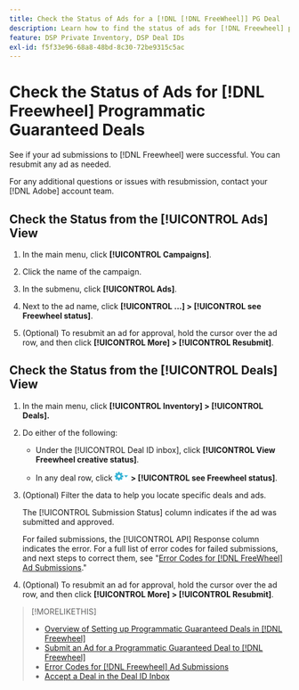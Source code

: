 ```yaml
---
title: Check the Status of Ads for a [!DNL [!DNL FreeWheel]] PG Deal
description: Learn how to find the status of ads for [!DNL Freewheel] programmatic guaranteed deals.
feature: DSP Private Inventory, DSP Deal IDs
exl-id: f5f33e96-68a8-48bd-8c30-72be9315c5ac
---
```

# Check the Status of Ads for [!DNL Freewheel] Programmatic Guaranteed Deals

See if your ad submissions to [!DNL Freewheel] were successful. You can resubmit any ad as needed.

For any additional questions or issues with resubmission, contact your [!DNL Adobe] account team.

## Check the Status from the [!UICONTROL Ads] View

1. In the main menu, click **[!UICONTROL Campaigns]**.

1. Click the name of the campaign.

1. In the submenu, click **[!UICONTROL Ads]**.

1. Next to the ad name, click  **[!UICONTROL ...] > [!UICONTROL see Freewheel status]**.

1. (Optional) To resubmit an ad for approval, hold the cursor over the ad row, and then click **[!UICONTROL More] > [!UICONTROL Resubmit]**.

## Check the Status from the [!UICONTROL Deals] View

1. In the main menu, click **[!UICONTROL Inventory] > [!UICONTROL Deals].**

1. Do either of the following:

   * Under the [!UICONTROL Deal ID inbox], click **[!UICONTROL View Freewheel creative status]**.
  
   * In any deal row, click ![Options menu](/help/dsp/assets/options-menu.png) **> [!UICONTROL see Freewheel status]**.

1. (Optional) Filter the data to help you locate specific deals and ads.

   The [!UICONTROL Submission Status] column indicates if the ad was submitted and approved.
   
   For failed submissions, the [!UICONTROL API] Response column indicates the error. For a full list of error codes for failed submissions, and next steps to correct them, see "[Error Codes for [!DNL FreeWheel] Ad Submissions](freewheel-error-codes.md)."

1. (Optional) To resubmit an ad for approval, hold the cursor over the ad row, and then click **[!UICONTROL More] > [!UICONTROL Resubmit]**.

>[!MORELIKETHIS]
>
>* [Overview of Setting up Programmatic Guaranteed Deals in [!DNL Freewheel]](freewheel-overview.md)
>* [Submit an Ad for a Programmatic Guaranteed Deal to [!DNL Freewheel]](freewheel-submit.md)
>* [Error Codes for [!DNL Freewheel] Ad Submissions](freewheel-error-codes.md)
>* [Accept a Deal in the Deal ID Inbox](deal-id-inbox-accept.md)
